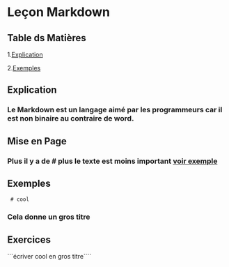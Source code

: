 # Leçon Markdown
## Table ds Matières
1.[Explication](#Explications)

2.[Exemples](#Exemples)

## Explication
### Le Markdown est un langage aimé par les programmeurs car il est non binaire au contraire de word.
## Mise en Page 
### Plus il y a de # plus le texte est moins important [voir exemple](#Exemples)
## Exemples
``` # cool```
### Cela donne un gros titre
## Exercices

```écriver cool en gros titre````


